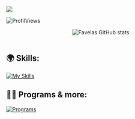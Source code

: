 <img src="https://readme-typing-svg.herokuapp.com?font=&color=%23F7B365&height=30&lines=%F0%9F%91%8B+Hi+there!;%F0%9F%91%A8%F0%9F%8F%BD%E2%80%8D%F0%9F%8E%93+I'm+Noah+(known+as+Favelas);%E2%A4%B5%EF%B8%8F+See+my+projects+below"/>

![ProfilViews](https://komarev.com/ghpvc/?username=972p&color=blue)

<div align="center"> 
	<img align="center" alt="Favelas GitHub stats" src="https://github-readme-stats.vercel.app/api?username=972p&count_private=true&hide_border=true&theme=vision-friendly-dark" />
	<br />
	<br />
	
</div>


## 🌍 Skills:

[![My Skills](https://skillicons.dev/icons?i=html,css,python,php,mysql,react)](https://skillicons.dev)

## 👨‍💻 Programs & more:

[![Programs](https://skillicons.dev/icons?i=discord,vscode,github,linux,windows,apple,ps)](https://skillicons.dev)

